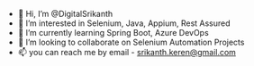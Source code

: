 - 👋 Hi, I’m @DigitalSrikanth
- 👀 I’m interested in Selenium, Java, Appium, Rest Assured
- 🌱 I’m currently learning Spring Boot, Azure DevOps
- 💞️ I’m looking to collaborate on Selenium Automation Projects
- 📫 you can reach me by email - srikanth.keren@gmail.com

<!---
DigitalSrikanth/DigitalSrikanth is a ✨ special ✨ repository because its `README.md` (this file) appears on your GitHub profile.
You can click the Preview link to take a look at your changes.
--->
